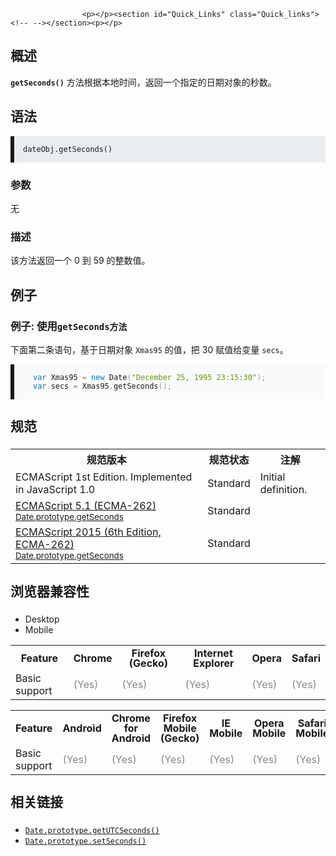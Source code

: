 
                
                  
                    <p></p><section id="Quick_Links" class="Quick_links"><!-- --></section><p></p>

<h2 name="Summary" id="Summary">&#x6982;&#x8FF0;</h2>

<p><strong><code>getSeconds()</code></strong> &#x65B9;&#x6CD5;&#x6839;&#x636E;&#x672C;&#x5730;&#x65F6;&#x95F4;&#xFF0C;&#x8FD4;&#x56DE;&#x4E00;&#x4E2A;&#x6307;&#x5B9A;&#x7684;&#x65E5;&#x671F;&#x5BF9;&#x8C61;&#x7684;&#x79D2;&#x6570;&#x3002;</p>

<h2 name="Syntax" id="Syntax">&#x8BED;&#x6CD5;</h2>

<pre class="syntaxbox  language-html" style="margin-bottom: 0px; padding: 1em; border-left-width: 6px; border-left-style: solid; font-family: Consolas, Monaco, &apos;Andale Mono&apos;, monospace; font-size: 14px; text-shadow: none; direction: ltr; white-space: normal; background-color: rgba(212, 221, 228, 0.498039);"><code class="language-html" style="font-family: Consolas, Monaco, &apos;Andale Mono&apos;, monospace; color: inherit; text-shadow: none; direction: ltr;">dateObj.getSeconds()</code></pre>

<h3 name="Parameters" id="Parameters">&#x53C2;&#x6570;</h3>

<p>&#x65E0;</p>

<h3 name="Description" id="Description">&#x63CF;&#x8FF0;</h3>

<p>&#x8BE5;&#x65B9;&#x6CD5;&#x8FD4;&#x56DE;&#x4E00;&#x4E2A; 0 &#x5230; 59 &#x7684;&#x6574;&#x6570;&#x503C;&#x3002;</p>

<h2 name="Examples" id="Examples">&#x4F8B;&#x5B50;</h2>

<h3 name="Example:_Using_getSeconds" id="Example:_Using_getSeconds">&#x4F8B;&#x5B50;: &#x4F7F;&#x7528;<code>getSeconds&#x65B9;&#x6CD5;</code></h3>

<p>&#x4E0B;&#x9762;&#x7B2C;&#x4E8C;&#x6761;&#x8BED;&#x53E5;&#xFF0C;&#x57FA;&#x4E8E;&#x65E5;&#x671F;&#x5BF9;&#x8C61; <code>Xmas95</code> &#x7684;&#x503C;&#xFF0C;&#x628A; 30 &#x8D4B;&#x503C;&#x7ED9;&#x53D8;&#x91CF; <code>secs</code>&#x3002;</p>

<pre class="brush:js  language-js" style="padding: 1em 0px 1em 30px; border-left-width: 6px; border-left-style: solid; font-family: Consolas, Monaco, &apos;Andale Mono&apos;, monospace; font-size: 14px; text-shadow: none; direction: ltr; white-space: normal; background-color: rgba(234, 239, 242, 0.247059);"><code class="language-js" style="font-family: Consolas, Monaco, &apos;Andale Mono&apos;, monospace; color: inherit; text-shadow: none; direction: ltr; white-space: pre;"><span class="token keyword" style="color: rgb(0, 119, 170);">var</span> Xmas95 <span class="token operator" style="color: rgb(166, 127, 89); background: rgba(255, 255, 255, 0.498039);">=</span> <span class="token keyword" style="color: rgb(0, 119, 170);">new</span> <span class="token class-name">Date</span><span class="token punctuation" style="color: rgb(153, 153, 153);">(</span><span class="token string" style="color: rgb(102, 153, 0);">&quot;December 25, 1995 23:15:30&quot;</span><span class="token punctuation" style="color: rgb(153, 153, 153);">)</span><span class="token punctuation" style="color: rgb(153, 153, 153);">;</span>
<span class="token keyword" style="color: rgb(0, 119, 170);">var</span> secs <span class="token operator" style="color: rgb(166, 127, 89); background: rgba(255, 255, 255, 0.498039);">=</span> Xmas95<span class="token punctuation" style="color: rgb(153, 153, 153);">.</span><span class="token function">getSeconds<span class="token punctuation" style="color: rgb(153, 153, 153);">(</span></span><span class="token punctuation" style="color: rgb(153, 153, 153);">)</span><span class="token punctuation" style="color: rgb(153, 153, 153);">;</span></code></pre>

<div class="line-number" style="margin-top: 1em; position: absolute; left: 0px; right: 0px; line-height: inherit; top: 0px; background: transparent;">&#xA0;</div>

<div class="line-number" style="margin-top: 1em; position: absolute; left: 0px; right: 0px; line-height: inherit; top: 19px; background: transparent;">&#xA0;</div>

<h2 id="&#x89C4;&#x8303;" style="margin-bottom: 20px; line-height: 30px;">&#x89C4;&#x8303;</h2>

<table class="standard-table">
 <tbody>
  <tr>
   <th scope="col">&#x89C4;&#x8303;&#x7248;&#x672C;</th>
   <th scope="col">&#x89C4;&#x8303;&#x72B6;&#x6001;</th>
   <th scope="col">&#x6CE8;&#x89E3;</th>
  </tr>
  <tr>
   <td>ECMAScript 1st Edition. Implemented in JavaScript 1.0</td>
   <td>Standard</td>
   <td>Initial definition.</td>
  </tr>
  <tr>
   <td><a href="http://www.ecma-international.org/ecma-262/5.1/#sec-15.9.5.22" class="external" lang="en" hreflang="en">ECMAScript 5.1 (ECMA-262)<br><small lang="zh-CN">Date.prototype.getSeconds</small></a></td>
   <td><span class="spec-Standard">Standard</span></td>
   <td>&#xA0;</td>
  </tr>
  <tr>
   <td><a href="http://www.ecma-international.org/ecma-262/6.0/#sec-date.prototype.getseconds" class="external" lang="en" hreflang="en">ECMAScript 2015 (6th Edition, ECMA-262)<br><small lang="zh-CN">Date.prototype.getSeconds</small></a></td>
   <td><span class="spec-Standard">Standard</span></td>
   <td>&#xA0;</td>
  </tr>
 </tbody>
</table>

<h2 id="&#x6D4F;&#x89C8;&#x5668;&#x517C;&#x5BB9;&#x6027;" style="margin-bottom: 20px; line-height: 30px;">&#x6D4F;&#x89C8;&#x5668;&#x517C;&#x5BB9;&#x6027;</h2>

<p></p><div class="htab"> 
    <a name="AutoCompatibilityTable" id="AutoCompatibilityTable"></a> 
    <ul> 
        <li class="selected"><a>Desktop</a></li> 
        <li><a>Mobile</a></li> 
    </ul> 
</div><p></p>

<div id="compat-desktop">
<table class="compat-table">
 <tbody>
  <tr>
   <th style="line-height: 16px;">Feature</th>
   <th style="line-height: 16px;">Chrome</th>
   <th style="line-height: 16px;">Firefox (Gecko)</th>
   <th style="line-height: 16px;">Internet Explorer</th>
   <th style="line-height: 16px;">Opera</th>
   <th style="line-height: 16px;">Safari</th>
  </tr>
  <tr>
   <td>Basic support</td>
   <td><span title="Please update this with the earliest version of support." style="color: #888;">(Yes)</span></td>
   <td><span title="Please update this with the earliest version of support." style="color: #888;">(Yes)</span></td>
   <td><span title="Please update this with the earliest version of support." style="color: #888;">(Yes)</span></td>
   <td><span title="Please update this with the earliest version of support." style="color: #888;">(Yes)</span></td>
   <td><span title="Please update this with the earliest version of support." style="color: #888;">(Yes)</span></td>
  </tr>
 </tbody>
</table>
</div>

<div id="compat-mobile">
<table class="compat-table">
 <tbody>
  <tr>
   <th style="line-height: 16px;">Feature</th>
   <th style="line-height: 16px;">Android</th>
   <th style="line-height: 16px;">Chrome for Android</th>
   <th style="line-height: 16px;">Firefox Mobile (Gecko)</th>
   <th style="line-height: 16px;">IE Mobile</th>
   <th style="line-height: 16px;">Opera Mobile</th>
   <th style="line-height: 16px;">Safari Mobile</th>
  </tr>
  <tr>
   <td>Basic support</td>
   <td><span title="Please update this with the earliest version of support." style="color: #888;">(Yes)</span></td>
   <td><span title="Please update this with the earliest version of support." style="color: #888;">(Yes)</span></td>
   <td><span title="Please update this with the earliest version of support." style="color: #888;">(Yes)</span></td>
   <td><span title="Please update this with the earliest version of support." style="color: #888;">(Yes)</span></td>
   <td><span title="Please update this with the earliest version of support." style="color: #888;">(Yes)</span></td>
   <td><span title="Please update this with the earliest version of support." style="color: #888;">(Yes)</span></td>
  </tr>
 </tbody>
</table>
</div>

<h2 name="See_Also" id="See_Also" style="margin-bottom: 20px; line-height: 30px;">&#x76F8;&#x5173;&#x94FE;&#x63A5;</h2>

<ul>
 <li><a href="/zh-CN/docs/Web/JavaScript/Reference/Global_Objects/Date/getUTCSeconds" title="getUTCSeconds() &#x65B9;&#x6CD5;&#x4EE5;&#x4E16;&#x754C;&#x65F6;&#x4E3A;&#x6807;&#x51C6;&#xFF0C;&#x8FD4;&#x56DE;&#x4E00;&#x4E2A;&#x6307;&#x5B9A;&#x7684;&#x65E5;&#x671F;&#x5BF9;&#x8C61;&#x7684;&#x79D2;&#x6570;&#x3002;"><code>Date.prototype.getUTCSeconds()</code></a></li>
 <li><a href="/zh-CN/docs/Web/JavaScript/Reference/Global_Objects/Date/setSeconds" title="setSeconds() &#x65B9;&#x6CD5;&#x6839;&#x636E;&#x672C;&#x5730;&#x65F6;&#x95F4;&#x8BBE;&#x7F6E;&#x4E00;&#x4E2A;&#x65E5;&#x671F;&#x5BF9;&#x8C61;&#x7684;&#x79D2;&#x6570;&#x3002;"><code>Date.prototype.setSeconds()</code></a></li>
</ul>
                  
                
              